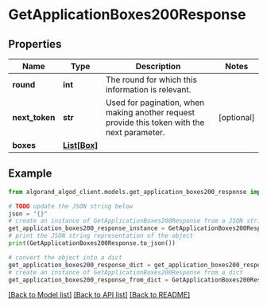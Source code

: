 # GetApplicationBoxes200Response


## Properties

Name | Type | Description | Notes
------------ | ------------- | ------------- | -------------
**round** | **int** | The round for which this information is relevant. | 
**next_token** | **str** | Used for pagination, when making another request provide this token with the next parameter. | [optional] 
**boxes** | [**List[Box]**](Box.md) |  | 

## Example

```python
from algorand_algod_client.models.get_application_boxes200_response import GetApplicationBoxes200Response

# TODO update the JSON string below
json = "{}"
# create an instance of GetApplicationBoxes200Response from a JSON string
get_application_boxes200_response_instance = GetApplicationBoxes200Response.from_json(json)
# print the JSON string representation of the object
print(GetApplicationBoxes200Response.to_json())

# convert the object into a dict
get_application_boxes200_response_dict = get_application_boxes200_response_instance.to_dict()
# create an instance of GetApplicationBoxes200Response from a dict
get_application_boxes200_response_from_dict = GetApplicationBoxes200Response.from_dict(get_application_boxes200_response_dict)
```
[[Back to Model list]](../README.md#documentation-for-models) [[Back to API list]](../README.md#documentation-for-api-endpoints) [[Back to README]](../README.md)



